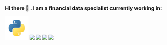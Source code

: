 ### Hi there 👋 . I am a financial data specialist currently working in:

<code><img height="75" src="https://raw.githubusercontent.com/github/explore/80688e429a7d4ef2fca1e82350fe8e3517d3494d/topics/python/python.png"></code>
<code><img height="75" src="https://raw.githubusercontent.com/pandas-dev/pandas/main/web/pandas/static/img/pandas.svg"></code>
<code><img height="75" src="https://numpy.org/doc/stable/_static/numpylogo.svg"></code>
<code><img height="75" src="https://matplotlib.org/_static/logo2.svg"></code>
<code><img height="75" src="https://raw.githubusercontent.com/aws/aws-sdk-js/main/assets/aws-logo.svg"></code>


<!--
**apervez/apervez** is a ✨ _special_ ✨ repository because its `README.md` (this file) appears on your GitHub profile.

Here are some ideas to get you started:

- 🔭 I’m currently working on ...
- 🌱 I’m currently learning ...
- 👯 I’m looking to collaborate on ...
- 🤔 I’m looking for help with ...
- 💬 Ask me about ...
- 📫 How to reach me: ...
- 😄 Pronouns: ...
- ⚡ Fun fact: ...
-->
